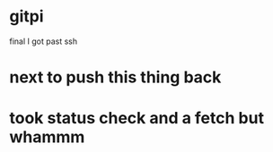 # gitpi

final I got past ssh
# next to push this thing back

# took status check and a fetch but whammm
